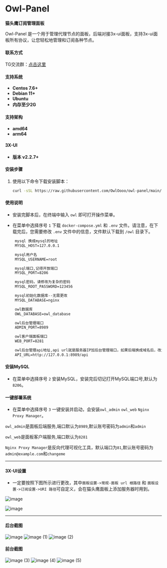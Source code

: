 # Owl-Panel

**猫头鹰订阅管理面板**

Owl-Panel 是一个用于管理代理节点的面板，后端对接3x-ui面板，支持3x-ui面板所有协议，让您轻松地管理和订阅各种节点。


#### 联系方式

TG交流群：[点击这里](https://t.me/+BRD15JUPyhxhZDFh)


#### 支持系统

- **Centos 7.6+**
- **Debian 11+**
- **Ubuntu**
- **内存至少2G**

#### 支持架构

- **amd64**
- **arm64**

  
#### 3X-UI

- **版本 v2.2.7+**

#### 安装步骤

1. 使用以下命令下载安装脚本：

   ```bash
   curl -sSL https://raw.githubusercontent.com/OwlOooo/owl-panel/main/install.sh -H "Cache-Control: no-cache, no-store, must-revalidate" -H "Pragma: no-cache" -H "Expires: 0" -o  install.sh && sh install.sh


#### 使用说明

- 安装完脚本后，在终端中输入 `owl` 即可打开操作菜单。

- 在菜单中选择序号 `1` 下载 `docker-compose.yml` 和 `.env` 文件。请注意，在下载完后，您需要修改 `.env` 文件中的信息，文件默认下载到 `/owl` 目录下。



  ```markdown
   mysql 换成mysql的地址
   MYSQL_HOST=127.0.0.1

   mysql用户名
   MYSQL_USERNAME=root

   mysql端口,记得开放端口
   MYSQL_PORT=8206

   mysql密码，请修改为复杂的密码
   MYSQL_ROOT_PASSWORD=123456

   mysql初始化数据库--无需更改
   MYSQL_DATABASE=nginx

   owl数据库
   OWL_DATABASE=owl_database

   owl后台管理端口
   ADMIN_PORT=8989

   owl客户端面板端口
   WEB_PORT=8281

   owl后台管理api地址,api url就是服务器IP加后台管理端口，如果后端换成域名后，改为域名，加了https后这里也要改
   API_URL=http://127.0.0.1:8989/api

#### 安装MySQL

- 在菜单中选择序号 `2` 安装MySQL，安装完后切记打开MySQL端口号,默认为`8206`。

#### 一键部署系统

- 在菜单中选择序号 `3` 一键安装并启动，会安装`owl_admin` `owl_web` `Nginx Proxy Manager`。

`owl_admin`是面板后端服务,端口默认为`8989`,默认账号密码为`admin`和`admin`

`owl_web`是面板客户端服务,端口默认为`8281`

`Nginx Proxy Manager`是反向代理可视化工具，默认端口为`81`,默认账号密码为`admin@example.com`和`changeme`

---

#### 3X-UI设置

- 一定要按照下图所示进行更改，其中`面板设置->常规-面板 url 根路径` 和 `面板设置->订阅设置->URI 路径`可自定义，会在猫头鹰面板上添加服务器时用到。
  
![image](https://github.com/OwlOooo/Owl-Panel/assets/171789662/008051cd-97f1-4b34-a60d-4bdf2e78f89e)

![image](https://github.com/OwlOooo/Owl-Panel/assets/171789662/0c78c8eb-46e0-4919-99bc-210b3551c288)

---

#### 后台截图
![image](https://github.com/OwlOooo/Owl-Panel/assets/171789662/046f71d9-eea4-4b74-8e5c-ac5136aa9aaa)
![image (1)](https://github.com/OwlOooo/Owl-Panel/assets/171789662/7388a032-3159-43f7-9461-a6ce90251ff4)
![image (2)](https://github.com/OwlOooo/Owl-Panel/assets/171789662/e1c06f54-424d-41e0-9f1e-24e3991825db)




#### 前台截图
![image (3)](https://github.com/OwlOooo/Owl-Panel/assets/171789662/a2246623-9eed-43e8-93b1-28eb4811e1f6)
![image (4)](https://github.com/OwlOooo/Owl-Panel/assets/171789662/08c5c763-59cc-4d63-8060-f7ebfa9d14df)
![image (5)](https://github.com/OwlOooo/Owl-Panel/assets/171789662/f251c6a7-b2b9-441a-b7ef-e1c6c7fe8aee)





